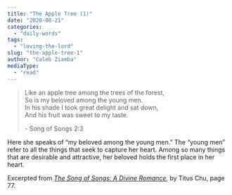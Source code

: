 ```yaml
---
title: "The Apple Tree (1)"
date: "2020-08-21"
categories: 
  - "daily-words"
tags: 
  - "loving-the-lord"
slug: "the-apple-tree-1"
author: "Caleb Ziamba"
mediaType: 
  - "read"
---
```


> Like an apple tree among the trees of the forest,  
> So is my beloved among the young men.  
> In his shade I took great delight and sat down,  
> And his fruit was sweet to my taste.
> 
> \- Song of Songs 2:3

Here she speaks of “my beloved among the young men.” The “young men” refer to all the things that seek to capture her heart. Among so many things that are desirable and attractive, her beloved holds the first place in her heart.

Excerpted from _[The Song of Songs: A Divine Romance](https://www.asweetsavor.org/song-of-songs-dr),_ by Titus Chu, page 77.
